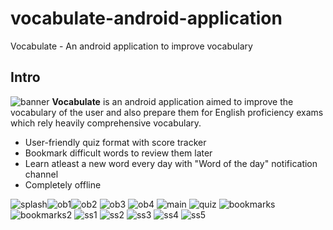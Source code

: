 # vocabulate-android-application
Vocabulate - An android application to improve vocabulary
## Intro
![banner](/ss/feature_graphic.jpg)
**Vocabulate** is an android application aimed to improve the vocabulary of the user and also prepare them for English proficiency exams which rely heavily comprehensive vocabulary. 
* User-friendly quiz format with score tracker 
* Bookmark difficult words to review them later
* Learn atleast a new word every day with "Word of the day" notification channel
* Completely offline

![splash](/ss/splash.png)![ob1](/ss/ob1.png)![ob2](/ss/ob2.png)
![ob3](/ss/ob3.png)
![ob4](/ss/ob4.png)
![main](/ss/main.png)
![quiz](/ss/quiz.png)
![bookmarks](/ss/bookmarks.png)
![bookmarks2](/ss/bookmarks2.png)
![ss1](/ss/ss1.jpg)
![ss2](/ss/ss2.jpg)
![ss3](/ss/ss3.jpg)
![ss4](/ss/ss4.jpg)
![ss5](/ss/ss5.jpg)

